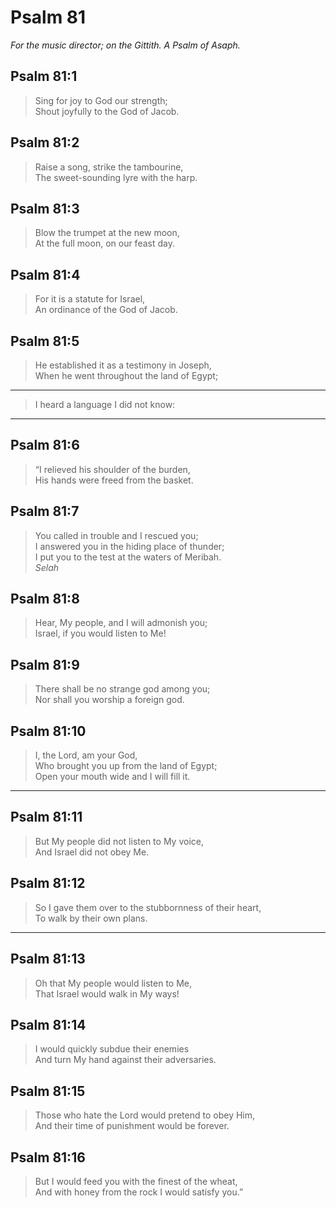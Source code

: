 # Psalm 81

_For the music director; on the Gittith. A Psalm of Asaph._

## Psalm 81:1

> Sing for joy to God our strength;  
> Shout joyfully to the God of Jacob.

## Psalm 81:2

> Raise a song, strike the tambourine,  
> The sweet-sounding lyre with the harp.

## Psalm 81:3

> Blow the trumpet at the new moon,  
> At the full moon, on our feast day.

## Psalm 81:4

> For it is a statute for Israel,  
> An ordinance of the God of Jacob.

## Psalm 81:5

> He established it as a testimony in Joseph,  
> When he went throughout the land of Egypt;

---

> I heard a language I did not know:

---

## Psalm 81:6

> “I relieved his shoulder of the burden,  
> His hands were freed from the basket.

## Psalm 81:7

> You called in trouble and I rescued you;  
> I answered you in the hiding place of thunder;  
> I put you to the test at the waters of Meribah.  
> _Selah_

## Psalm 81:8

> Hear, My people, and I will admonish you;  
> Israel, if you would listen to Me!

## Psalm 81:9

> There shall be no strange god among you;  
> Nor shall you worship a foreign god.

## Psalm 81:10

> I, the Lord, am your God,  
> Who brought you up from the land of Egypt;  
> Open your mouth wide and I will fill it.

---

## Psalm 81:11

> But My people did not listen to My voice,  
> And Israel did not obey Me.

## Psalm 81:12

> So I gave them over to the stubbornness of their heart,  
> To walk by their own plans.

---

## Psalm 81:13

> Oh that My people would listen to Me,  
> That Israel would walk in My ways!

## Psalm 81:14

> I would quickly subdue their enemies  
> And turn My hand against their adversaries.

## Psalm 81:15

> Those who hate the Lord would pretend to obey Him,  
> And their time of punishment would be forever.

## Psalm 81:16

> But I would feed you with the finest of the wheat,  
> And with honey from the rock I would satisfy you.”
